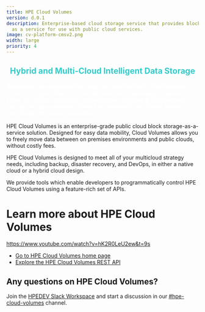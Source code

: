 ```yaml
---
title: HPE Cloud Volumes
version: d.0.1
description: Enterprise-based cloud storage service that provides block storage
  as a service for use with public cloud services.
image: cv-platform-cmsv2.png
width: large
priority: 4
---
```

<h2 style="text-align: center;"><span style="color: #33cccc;"><span class="text-gray-100 text-4xl font-light tracking-tight lg:font-thin leading-tighter lg:leading-none md:text-5xl lg:text-6xl xl:text-7xl" style="text-align: center;">Hybrid and Multi-Cloud Intelligent Data Storage</span></span></h2>
<h4 style="text-align: left;"><span style="color: #ffffff;">Accelerate your business from edge to cloud with HPE Cloud Volumes services for your edge, on-premises and cloud workloads. Experience cloud-like agility, scalability and innovation with fast deployment and pay-as-you-go economics. Move any workload in any cloud, protect everything and recover anywhere.</span></h4>

HPE Cloud Volumes is an enterprise-grade public cloud block storage-as-a-service solution. Designed for easy data mobility, Cloud Volumes allows you to freely move data between on premises environments and public clouds, without costly fees.



HPE Cloud Volumes is designed to meet all of your multicloud strategy needs, including backup, disaster recovery, and DevOps, in either a native cloud or a hybrid cloud design.



We provide tools which enable developers to programmatically control HPE Cloud Volumes using a feature-rich set of APIs.

# Learn more about HPE Cloud Volumes

https://www.youtube.com/watch?v=hK2R0LeU2ew&t=9s

* [Go to HPE Cloud Volumes home page](https://www.hpe.com/us/en/storage/cloud-volumes.html)
* [Explore the HPE Cloud Volumes REST API](https://docs.cloudvolumes.hpe.com/help/rest/api-overview/)

## Any questions on HPE Cloud Volumes?

Join the [HPEDEV Slack Workspace](https://slack.hpedev.io/) and start a discussion in our [#hpe-cloud-volumes](https://hpedev.slack.com/archives/CKCLL1E8Y) channel.
